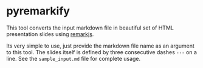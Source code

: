 # pyremarkify

This tool converts the input markdown file in beautiful set of HTML presentation slides using [remarkjs](http://remarkjs.com/).

Its very simple to use, just provide the markdown file name as an argument to this tool. The slides itself is defined by three consecutive dashes `---` on a line. See the `sample_input.md` file for complete usage.
